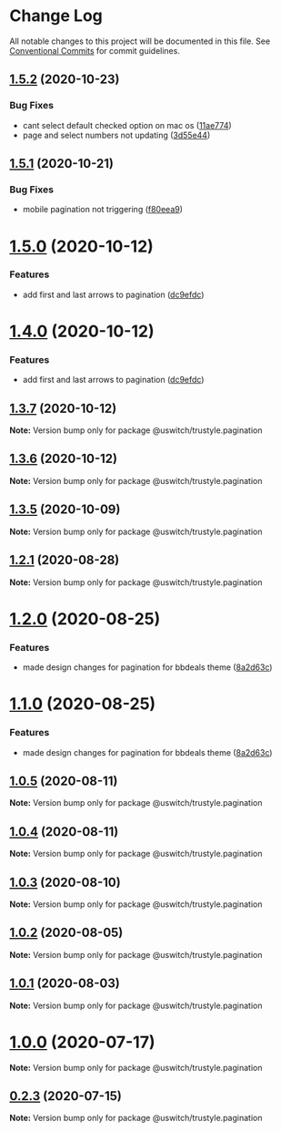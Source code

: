 # Change Log

All notable changes to this project will be documented in this file.
See [Conventional Commits](https://conventionalcommits.org) for commit guidelines.

## [1.5.2](https://github.com/uswitch/trustyle/compare/@uswitch/trustyle.pagination@1.5.1...@uswitch/trustyle.pagination@1.5.2) (2020-10-23)


### Bug Fixes

* cant select default checked option on mac os ([11ae774](https://github.com/uswitch/trustyle/commit/11ae774))
* page and select numbers not updating ([3d55e44](https://github.com/uswitch/trustyle/commit/3d55e44))





## [1.5.1](https://github.com/uswitch/trustyle/compare/@uswitch/trustyle.pagination@1.5.0...@uswitch/trustyle.pagination@1.5.1) (2020-10-21)


### Bug Fixes

* mobile pagination not triggering ([f80eea9](https://github.com/uswitch/trustyle/commit/f80eea9))





# [1.5.0](https://github.com/uswitch/trustyle/compare/@uswitch/trustyle.pagination@1.3.7...@uswitch/trustyle.pagination@1.5.0) (2020-10-12)


### Features

* add first and last arrows to pagination ([dc9efdc](https://github.com/uswitch/trustyle/commit/dc9efdc))





# [1.4.0](https://github.com/uswitch/trustyle/compare/@uswitch/trustyle.pagination@1.3.7...@uswitch/trustyle.pagination@1.4.0) (2020-10-12)


### Features

* add first and last arrows to pagination ([dc9efdc](https://github.com/uswitch/trustyle/commit/dc9efdc))





## [1.3.7](https://github.com/uswitch/trustyle/compare/@uswitch/trustyle.pagination@1.3.5...@uswitch/trustyle.pagination@1.3.7) (2020-10-12)

**Note:** Version bump only for package @uswitch/trustyle.pagination





## [1.3.6](https://github.com/uswitch/trustyle/compare/@uswitch/trustyle.pagination@1.3.5...@uswitch/trustyle.pagination@1.3.6) (2020-10-12)

**Note:** Version bump only for package @uswitch/trustyle.pagination





## [1.3.5](https://github.com/uswitch/trustyle/compare/@uswitch/trustyle.pagination@1.3.4...@uswitch/trustyle.pagination@1.3.5) (2020-10-09)

**Note:** Version bump only for package @uswitch/trustyle.pagination






## [1.2.1](https://github.com/uswitch/trustyle/compare/@uswitch/trustyle.pagination@1.2.1...@uswitch/trustyle.pagination@1.2.1) (2020-08-28)

**Note:** Version bump only for package @uswitch/trustyle.pagination





# [1.2.0](https://github.com/uswitch/trustyle/compare/@uswitch/trustyle.pagination@1.0.5...@uswitch/trustyle.pagination@1.2.0) (2020-08-25)


### Features

* made design changes for pagination for bbdeals theme ([8a2d63c](https://github.com/uswitch/trustyle/commit/8a2d63c))





# [1.1.0](https://github.com/uswitch/trustyle/compare/@uswitch/trustyle.pagination@1.0.5...@uswitch/trustyle.pagination@1.1.0) (2020-08-25)


### Features

* made design changes for pagination for bbdeals theme ([8a2d63c](https://github.com/uswitch/trustyle/commit/8a2d63c))





## [1.0.5](https://github.com/uswitch/trustyle/compare/@uswitch/trustyle.pagination@1.0.4...@uswitch/trustyle.pagination@1.0.5) (2020-08-11)

**Note:** Version bump only for package @uswitch/trustyle.pagination





## [1.0.4](https://github.com/uswitch/trustyle/compare/@uswitch/trustyle.pagination@1.0.3...@uswitch/trustyle.pagination@1.0.4) (2020-08-11)

**Note:** Version bump only for package @uswitch/trustyle.pagination





## [1.0.3](https://github.com/uswitch/trustyle/compare/@uswitch/trustyle.pagination@1.0.0...@uswitch/trustyle.pagination@1.0.3) (2020-08-10)

**Note:** Version bump only for package @uswitch/trustyle.pagination





## [1.0.2](https://github.com/uswitch/trustyle/compare/@uswitch/trustyle.pagination@1.0.0...@uswitch/trustyle.pagination@1.0.2) (2020-08-05)

**Note:** Version bump only for package @uswitch/trustyle.pagination





## [1.0.1](https://github.com/uswitch/trustyle/compare/@uswitch/trustyle.pagination@1.0.0...@uswitch/trustyle.pagination@1.0.1) (2020-08-03)

**Note:** Version bump only for package @uswitch/trustyle.pagination





# [1.0.0](https://github.com/uswitch/trustyle/compare/@uswitch/trustyle.pagination@0.2.3...@uswitch/trustyle.pagination@1.0.0) (2020-07-17)

**Note:** Version bump only for package @uswitch/trustyle.pagination





## [0.2.3](https://github.com/uswitch/trustyle/compare/@uswitch/trustyle.pagination@0.2.2...@uswitch/trustyle.pagination@0.2.3) (2020-07-15)

**Note:** Version bump only for package @uswitch/trustyle.pagination
